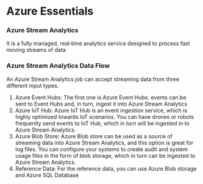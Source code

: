 # Azure Essentials

### Azure Stream Analytics
It is a fully managed, real‑time analytics service designed to process fast moving streams of data

### Azure Stream Analytics Data Flow

An Azure Stream Analytics job can accept streaming data from three different input types.

1. Azure Event Hubs: The first one is Azure Event Hubs. events can be sent to Event Hubs and, in turn, ingest it into Azure Stream Analytics
1. Azure IoT Hub: Azure IoT Hub is an event ingestion service, which is highly optimized towards IoT scenarios. You can have drones or robots frequently send events to IoT Hub, which in turn will be ingested in to Azure Stream Analytics. 
1. Azure Blob Store: Azure Blob store can be used as a source of streaming data into Azure Stream Analytics, and this option is great for log files. You can configure your systems to create audit and system usage files in the form of blob storage, which in turn can be ingested to Azure Stream Analytics.
1. Reference Data: For the reference data, you can use Azure Blob storage and Azure SQL Database

